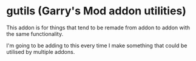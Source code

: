 # gutils (Garry's Mod addon utilities)
This addon is for things that tend to be remade from addon to addon with the same functionality.

I'm going to be adding to this every time I make something that could be utilised by multiple addons.
